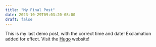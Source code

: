 ```yaml
---
title: "My Final Post"
date: 2023-10-29T09:03:20-08:00
draft: false
---
```

This is my last demo post, with the correct time and date! Exclamation added for effect. 
Visit the [Hugo](https://gohugo.io) website!
